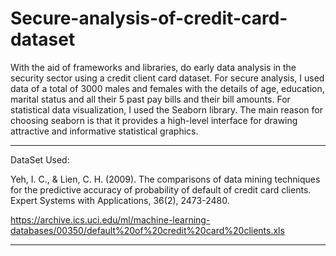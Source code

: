 # Secure-analysis-of-credit-card-dataset

With the aid of frameworks and libraries, do early data analysis in the security sector using a credit client card dataset. For secure analysis, I used data of a total of 3000 males and females with the details of age, education, marital status and all their 5 past pay bills and their bill amounts. For statistical data visualization, I used the Seaborn library. The main reason for choosing seaborn is that it provides a high-level interface for drawing attractive and informative statistical graphics.

-------------------------------------------------------------------------------------------------------------------------------------------------------------------------
DataSet Used: 

Yeh, I. C., & Lien, C. H. (2009). The comparisons of data mining techniques for the predictive accuracy of probability of default of credit card clients. Expert Systems with Applications, 36(2), 2473-2480.

https://archive.ics.uci.edu/ml/machine-learning-databases/00350/default%20of%20credit%20card%20clients.xls

-------------------------------------------------------------------------------------------------------------------------------------------------------------------------
